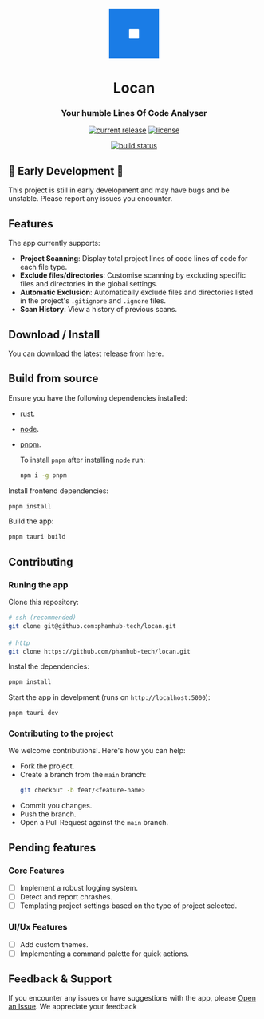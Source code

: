 <div id="app-logo" align="center">
    <br />
    <img src="./assets/logo.svg" height="100px" />
    <h1>Locan</h1>
		<h3>Your humble <b>L</b>ines <b>O</b>f <b>C</b>ode <b>An</b>alyser</h3>
</div>

<div id="badges" align="center">

[![current release](https://img.shields.io/github/release/phamhub-tech/locan.svg)](https://github.com/phamhub-tech/locan/releases)
[![license](https://img.shields.io/github/license/phamhub-tech/locan.svg)](https://github.com/phamhub-tech/locan/blob/main/LICENSE)

[![build status](https://img.shields.io/github/actions/workflow/status/phamhub-tech/locan/dev-release.yml?branch=dev&label=build)](https://github.com/phamhub-tech/locan/actions/workflows/dev-release.yml?query=branch%3Amain)
</div>


## 🚧 **Early Development** 🚧  
This project is still in early development and may have bugs and be unstable. Please report any issues you encounter.


## Features

The app currently supports:
- **Project Scanning**: Display total project lines of code  lines of code for each file type.
- **Exclude files/directories**: Customise scanning by excluding specific files and directories in the global settings.
- **Automatic Exclusion**: Automatically exclude files and directories listed in the project's `.gitignore` and `.ignore` files.
- **Scan History**: View a history of previous scans.


## Download / Install

You can download the latest release from [here](https://github.com/phamhub-tech/locan/releases).

## Build from source

Ensure you have the following dependencies installed:
- [rust](https://www.rust-lang.org/tools/install).
- [node](https://nodejs.org/en/download/package-manager).
- [pnpm](https://pnpm.io/installation).
	
	To install `pnpm` after installing `node` run:
	```sh
	npm i -g pnpm
	```

Install frontend dependencies:

```bash
pnpm install
```

Build the app:

```sh
pnpm tauri build
```

## Contributing

### Runing the app

Clone this repository:

```sh
# ssh (recommended)
git clone git@github.com:phamhub-tech/locan.git

# http
git clone https://github.com/phamhub-tech/locan.git
```

Instal the dependencies:

```sh
pnpm install
```

Start the app in develpment (runs on `http://localhost:5000`):

```sh
pnpm tauri dev
```

### Contributing to the project

We welcome contributions!.  Here's how you can help:

- Fork the project.
- Create a branch from the `main` branch:
	```sh
	git checkout -b feat/<feature-name>
	```
- Commit you changes.
- Push the branch.
- Open a Pull Request against the `main` branch.


## Pending features

### Core Features

- [ ] Implement a robust logging system.
- [ ] Detect and report chrashes.
- [ ] Templating project settings based on the type of project selected.

### UI/Ux Features
- [ ] Add custom themes.
- [ ] Implementing a command palette for quick actions.

## Feedback & Support

If you encounter any issues or have suggestions with the app, please [Open an Issue](https://github.com/phamhub-tech/locan/issues).  We appreciate your feedback